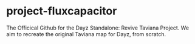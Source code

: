 # project-fluxcapacitor
The Officical Github for the Dayz Standalone: Revive Taviana Project. We aim to recreate the original Taviana map for Dayz, from scratch.
